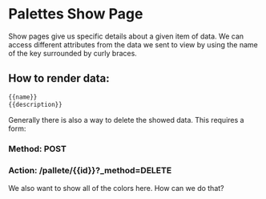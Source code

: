 # Palettes Show Page

Show pages give us specific details about a given item of data. We can access different attributes from the data we sent to view by using the name of the key surrounded by curly braces. 

## How to render data:
```html
{{name}}
{{description}}
```

Generally there is also a way to delete the showed data. This requires a form:

### Method: POST
### Action: /pallete/{{id}}?_method=DELETE

We also want to show all of the colors here. How can we do that?
```html 
```